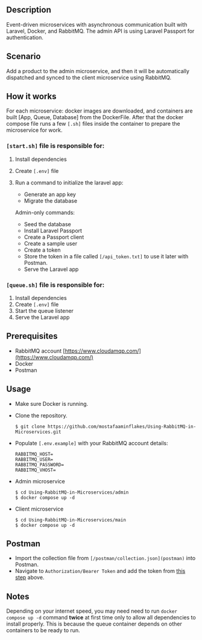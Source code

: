 ## Description

Event-driven microservices with asynchronous communication built with Laravel, Docker, and RabbitMQ.
The admin API is using Laravel Passport for authentication.

## Scenario

Add a product to the admin microservice, and then it will be automatically dispatched and synced to the client microservice using RabbitMQ.

## How it works

For each microservice: docker images are downloaded, and containers are built [App, Queue, Database] from the DockerFile.
After that the docker compose file runs a few `[.sh]` files inside the container to prepare the microservice for work.

### `[start.sh]` file is responsible for:

1. Install dependencies
2. Create `[.env]` file
3. Run a command to initialize the laravel app:

    - Generate an app key
    - Migrate the database

    Admin-only commands:

    - Seed the database
    - Install Laravel Passport
    - Create a Passport client
    - Create a sample user
    - Create a token
    - <a name="token"></a>Store the token in a file called `[/api_token.txt]` to use it later with Postman.
    - Serve the Laravel app

### `[queue.sh]` file is responsible for:

1. Install dependencies
2. Create `[.env]` file
3. Start the queue listener
4. Serve the Laravel app

## Prerequisites

-   RabbitMQ account [https://www.cloudamqp.com/](https://www.cloudamqp.com/)
-   Docker
-   Postman

## Usage

-   Make sure Docker is running.
-   Clone the repository.

    ```
    $ git clone https://github.com/mostafaaminflakes/Using-RabbitMQ-in-Microservices.git
    ```

-   Populate `[.env.example]` with your RabbitMQ account details:

    ```
    RABBITMQ_HOST=
    RABBITMQ_USER=
    RABBITMQ_PASSWORD=
    RABBITMQ_VHOST=
    ```

-   Admin microservice

    ```
    $ cd Using-RabbitMQ-in-Microservices/admin
    $ docker compose up -d
    ```

-   Client microservice

    ```
    $ cd Using-RabbitMQ-in-Microservices/main
    $ docker compose up -d
    ```

## Postman

-   Import the collection file from `[/postman/collection.json](postman)` into Postman.
-   Navigate to `Authorization/Bearer Token` and add the token from [this step](#token) above.

## Notes

Depending on your internet speed, you may need need to run `docker compose up -d` command **twice** at first time only to allow all dependencies to install properly. This is because the queue container depends on other containers to be ready to run.
